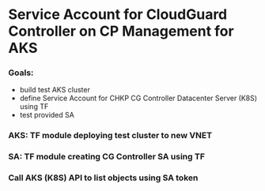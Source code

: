 # Service Account for CloudGuard Controller on CP Management for AKS

### Goals:
* build test AKS cluster
* define Service Account for CHKP CG Controller Datacenter Server (K8S) using TF
* test provided SA

### AKS: TF module deploying test cluster to new VNET



### SA: TF module creating CG Controller SA using TF

### Call AKS (K8S) API to list objects using SA token
